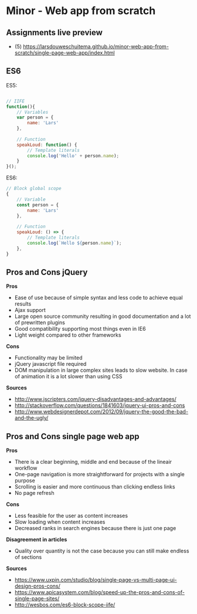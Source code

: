 # Minor - Web app from scratch

## Assignments live preview
* (5) https://larsdouweschuitema.github.io/minor-web-app-from-scratch/single-page-web-app/index.html

## ES6
ES5:
```javascript

// IIFE
function(){
    // Variables
    var person = {
        name: 'Lars'
    },
    
    // Function
    speakLoud: function() {
        // Template literals
        console.log('Hello' + person.name);
    }
}();
```
ES6:
```javascript
// Block global scope
{
    // Variable
    const person = {
        name: 'Lars'
    },
    
    // Function
    speakLoud: () => {
        // Template literals
        console.log(`Hello ${person.name}`);
    },
}
```

## Pros and Cons jQuery
**Pros**
* Ease of use because of simple syntax and less code to achieve equal results
* Ajax support
* Large open source community resulting in good documentation and a lot of prewritten plugins
* Good compatibility supporting most things even in IE6
* Light weight compared to other frameworks

**Cons**
* Functionality may be limited
* jQuery javascript file required
* DOM manipulation in large complex sites leads to slow website. In case of animation it is a lot slower than using CSS

**Sources**
* http://www.jscripters.com/jquery-disadvantages-and-advantages/
* http://stackoverflow.com/questions/1841603/jquery-ui-pros-and-cons
* http://www.webdesignerdepot.com/2012/09/jquery-the-good-the-bad-and-the-ugly/

## Pros and Cons single page web app
**Pros**
* There is a clear beginning, middle and end because of the lineair workflow
* One-page navigation is more straightforward for projects with a single purpose
* Scrolling is easier and more continuous than clicking endless links
* No page refresh

**Cons**
* Less feasible for the user as content increases
* Slow loading when content increases
* Decreased ranks in search engines because there is just one page

**Disagreement in articles**
* Quality over quantity is not the case because you can still make endless of sections

**Sources**
* https://www.uxpin.com/studio/blog/single-page-vs-multi-page-ui-design-pros-cons/
* https://www.apicasystem.com/blog/speed-up-the-pros-and-cons-of-single-page-sites/
* http://wesbos.com/es6-block-scope-iife/
